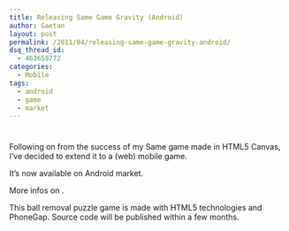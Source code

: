 ```yaml
---
title: Releasing Same Game Gravity (Android)
author: Gaetan
layout: post
permalink: /2011/04/releasing-same-game-gravity-android/
dsq_thread_id:
  - 463659772
categories:
  - Mobile
tags:
  - android
  - game
  - market
---
```

# 

Following on from the success of my Same game made in HTML5 Canvas, I’ve decided to extend it to a (web) mobile game.

It’s now available on Android market.

More infos on .



This ball removal puzzle game is made with HTML5 technologies and PhoneGap. Source code will be published within a few months.